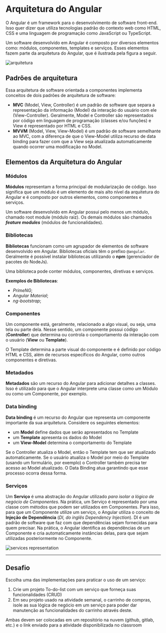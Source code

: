 # Arquitetura do Angular

O Angular é um framework para o desenvolvimento de software front-end. Isso quer dizer que utiliza tecnologias padrão do contexto web como HTML, CSS e uma linguagem de programação como JavaScript ou TypeScript.

Um software desenvolvido em Angular é composto por diversos elementos como: módulos, componentes, templates e serviços. Esses elementos fazem parte da arquitetura do Angular, que é ilustrada pela figura a seguir.

![arquitetura](https://algaworks-blog.s3.amazonaws.com/wp-content/uploads/Building-blocks-angular.png)

## Padrões de arquitetura

Essa arquitetura de software orientada a componentes implementa conceitos de dois padrões de arquitetura de software:

- **MVC** (Model, View, Controller) é um padrão de software que separa a representação da informação (Model) da interação do usuário com ele (View-Controller). Geralmente, Model e Controller são representados por código em linguagem de programação (classes e/ou funções) e View é representado por HTML e CSS.
- **MVVM** (Model, View, View-Model) é um padrão de software semelhante ao MVC, com a diferença de que o View-Model utiliza recurso de data binding para fazer com que a View seja atualizada automaticamente quando ocorrer uma modificação no Model.

## Elementos da Arquitetura do Angular

### Módulos

**Módulos** representam a forma principal de modularização de código. Isso significa que um módulo é um elemento de mais alto nível da arquitetura do Angular e é composto por outros elementos, como componentes e serviços.

Um software desenvolvido em Angular possui pelo menos um módulo, chamado root module (módulo raiz). Os demais módulos são chamados ***feature modules*** (módulos de funcionalidades).

### Bibliotecas

**Bibliotecas** funcionam como um agrupador de elementos de software desenvolvido em Angular. Bibliotecas oficiais têm o prefixo `@angular`. Geralmente é possível instalar bibliotecas utilizando o **npm** (gerenciador de pacotes do NodeJs).

Uma biblioteca pode conter módulos, componentes, diretivas e serviços.

**Exemplos de Bibliotecas**:

- *PrimeNG*;
- *Angular Material*;
- *ng-bootstrap*;

### Componentes

Um componente está, geralmente, relacionado a algo visual, ou seja, uma tela ou parte dela. Nesse sentido, um componente possui código (**Controller**) que determina ou controla o comportamento da interação com o usuário (**View** ou **Template**).

O Template determina a parte visual do componente e é definido por código HTML e CSS, além de recursos específicos do Angular, como outros componentes e diretivas.

### Metadados

**Metadados** são um recurso do Angular para adicionar detalhes a classes. Isso é utilizado para que o Angular interprete uma classe como um Módulo ou como um Componente, por exemplo.

### Data binding

**Data binding** é um recurso do Angular que representa um componente importante da sua arquitetura. Considere os seguintes elementos:

- um **Model** define dados que serão apresentados no Template
- um **Template** apresenta os dados do Model
- um **View-Model** determina o comportamento do Template

Se o Controller atualiza o Model, então o Template tem que ser atualizado automaticamente. Se o usuário atualiza o Model por meio do Template (usando um formulário, por exemplo) o Controller também precisa ter acesso ao Model atualizado. O Data Binding atua garantindo que esse processo ocorra dessa forma.

### Serviços

Um **Serviço** é uma abstração do Angular utilizado *para isolar a lógica de negócio de Componentes*. Na prática, um Serviço é representado por uma classe com métodos que podem ser utilizados em Componentes. Para isso, para que um Componente utilize um serviço, o Angular utiliza o conceito de **Injeção de Dependência** (*DI, do inglês Dependency Injection*). DI é um padrão de software que faz com que dependências sejam fornecidas para quem precisar. Na prática, o Angular identifica as dependências de um Componente e cria automaticamente instâncias delas, para que sejam utilizadas posteriormente no Componente.

![services representation](https://algaworks-blog.s3.amazonaws.com/wp-content/uploads/Angular-services-1024x436.png)

---

## Desafio

Escolha uma das implementações para praticar o uso de um serviço:

1. Crie um projeto To-do-list com um serviço que forneça suas funcionalidades (CRUD)
2. Em seu projeto usado na atividade semanal, o carrinho de compras, isole as sua lógica de negócio em um serviço para poder dar manutenção as funcionalidades do carrinho através deste.

Ambas devem ser colocadas em um repositório na nuvem (github, gitlab, etc.) e o link enviado para a atividade disponibilizada no classroom